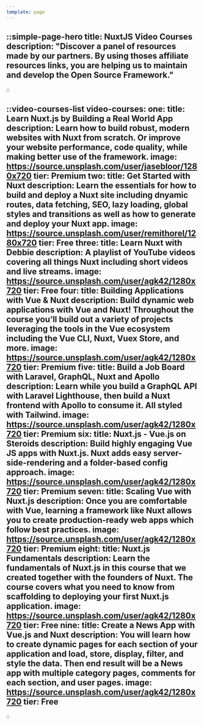 ```yaml
---
template: page
---
```


::simple-page-hero
title: NuxtJS Video Courses
description: "Discover a panel of resources made by our partners. By using thoses affiliate resources links, you are helping us to maintain and develop the Open Source Framework."
---
::

::video-courses-list
video-courses:
  one:
    title: Learn Nuxt.js by Building a Real World App
    description: Learn how to build robust, modern websites with Nuxt from scratch. Or improve your website performance, code quality, while making better use of the framework.
    image: https://source.unsplash.com/user/jasebloor/1280x720
    tier: Premium
  two:
    title: Get Started with Nuxt
    description: Learn the essentials for how to build and deploy a Nuxt site including dnyamic routes, data fetching, SEO, lazy loading, global styles and transitions as well as how to generate and deploy your Nuxt app.
    image: https://source.unsplash.com/user/remithorel/1280x720
    tier: Free
  three:
    title: Learn Nuxt with Debbie
    description: A playlist of YouTube videos covering all things Nuxt including short videos and live streams.
    image: https://source.unsplash.com/user/agk42/1280x720
    tier: Free
  four:
    title: Building Applications with Vue & Nuxt
    description: Build dynamic web applications with Vue and Nuxt! Throughout the course you’ll build out a variety of projects leveraging the tools in the Vue ecosystem including the Vue CLI, Nuxt, Vuex Store, and more.
    image: https://source.unsplash.com/user/agk42/1280x720
    tier: Premium
  five: 
    title: Build a Job Board with Laravel, GraphQL, Nuxt and Apollo
    description: Learn while you build a GraphQL API with Laravel Lighthouse, then build a Nuxt frontend with Apollo to consume it. All styled with Tailwind.
    image: https://source.unsplash.com/user/agk42/1280x720
    tier: Premium
  six:
    title: Nuxt.js - Vue.js on Steroids
    description: Build highly engaging Vue JS apps with Nuxt.js. Nuxt adds easy server-side-rendering and a folder-based config approach.
    image: https://source.unsplash.com/user/agk42/1280x720
    tier: Premium
  seven:
    title: Scaling Vue with Nuxt.js
    description: Once you are comfortable with Vue, learning a framework like Nuxt allows you to create production-ready web apps which follow best practices.
    image: https://source.unsplash.com/user/agk42/1280x720
    tier: Premium
  eight:
    title: Nuxt.js Fundamentals
    description: Learn the fundamentals of Nuxt.js in this course that we created together with the founders of Nuxt. The course covers what you need to know from scaffolding to deploying your first Nuxt.js application.
    image: https://source.unsplash.com/user/agk42/1280x720
    tier: Free
  nine:
    title: Create a News App with Vue.js and Nuxt
    description: You will learn how to create dynamic pages for each section of your application and load, store, display, filter, and style the data. Then end result will be a News app with multiple category pages, comments for each section, and user pages.
    image: https://source.unsplash.com/user/agk42/1280x720
    tier: Free
---
::
